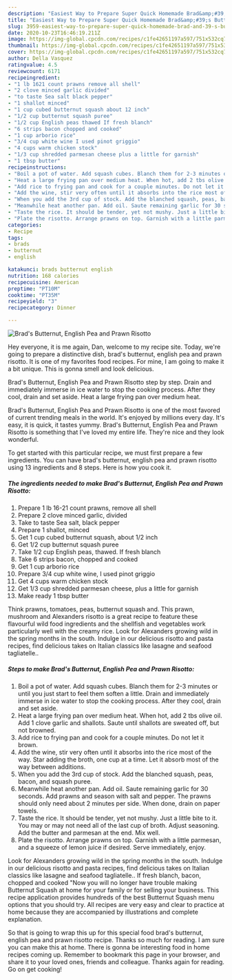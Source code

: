 ```yaml
---
description: "Easiest Way to Prepare Super Quick Homemade Brad&amp;#39;s Butternut, English Pea and Prawn Risotto"
title: "Easiest Way to Prepare Super Quick Homemade Brad&amp;#39;s Butternut, English Pea and Prawn Risotto"
slug: 3959-easiest-way-to-prepare-super-quick-homemade-brad-and-39-s-butternut-english-pea-and-prawn-risotto
date: 2020-10-23T16:46:19.211Z
image: https://img-global.cpcdn.com/recipes/c1fe42651197a597/751x532cq70/brads-butternut-english-pea-and-prawn-risotto-recipe-main-photo.jpg
thumbnail: https://img-global.cpcdn.com/recipes/c1fe42651197a597/751x532cq70/brads-butternut-english-pea-and-prawn-risotto-recipe-main-photo.jpg
cover: https://img-global.cpcdn.com/recipes/c1fe42651197a597/751x532cq70/brads-butternut-english-pea-and-prawn-risotto-recipe-main-photo.jpg
author: Della Vasquez
ratingvalue: 4.5
reviewcount: 6171
recipeingredient:
- "1 lb 1621 count prawns remove all shell"
- "2 clove minced garlic divided"
- "to taste Sea salt black pepper"
- "1 shallot minced"
- "1 cup cubed butternut squash about 12 inch"
- "1/2 cup butternut squash puree"
- "1/2 cup English peas thawed If fresh blanch"
- "6 strips bacon chopped and cooked"
- "1 cup arborio rice"
- "3/4 cup white wine I used pinot griggio"
- "4 cups warm chicken stock"
- "1/3 cup shredded parmesan cheese plus a little for garnish"
- "1 tbsp butter"
recipeinstructions:
- "Boil a pot of water. Add squash cubes. Blanch them for 2-3 minutes or until you just start to feel them soften a little. Drain and immediately immerse in ice water to stop the cooking process. After they cool, drain and set aside."
- "Heat a large frying pan over medium heat. When hot, add 2 tbs olive oil. Add 1 clove garlic and shallots. Saute until shallots are sweated off, but not browned."
- "Add rice to frying pan and cook for a couple minutes. Do not let it brown."
- "Add the wine, stir very often until it absorbs into the rice most of the way. Star adding the broth, one cup at a time. Let it absorb most of the way between additions."
- "When you add the 3rd cup of stock. Add the blanched squash, peas, bacon, and squash puree."
- "Meanwhile heat another pan. Add oil. Saute remaining garlic for 30 seconds. Add prawns and season with salt and pepper. The prawns should only need about 2 minutes per side. When done, drain on paper towels."
- "Taste the rice. It should be tender, yet not mushy. Just a little bite to it. You may or may not need all of the last cup of broth. Adjust seasoning. Add the butter and parmesan at the end. Mix well."
- "Plate the risotto. Arrange prawns on top. Garnish with a little parmesan, and a squeeze of lemon juice if desired. Serve immediately, enjoy."
categories:
- Recipe
tags:
- brads
- butternut
- english

katakunci: brads butternut english 
nutrition: 168 calories
recipecuisine: American
preptime: "PT10M"
cooktime: "PT35M"
recipeyield: "3"
recipecategory: Dinner

---
```



![Brad&#39;s Butternut, English Pea and Prawn Risotto](https://img-global.cpcdn.com/recipes/c1fe42651197a597/751x532cq70/brads-butternut-english-pea-and-prawn-risotto-recipe-main-photo.jpg)

Hey everyone, it is me again, Dan, welcome to my recipe site. Today, we're going to prepare a distinctive dish, brad&#39;s butternut, english pea and prawn risotto. It is one of my favorites food recipes. For mine, I am going to make it a bit unique. This is gonna smell and look delicious.

Brad&#39;s Butternut, English Pea and Prawn Risotto step by step. Drain and immediately immerse in ice water to stop the cooking process. After they cool, drain and set aside. Heat a large frying pan over medium heat.

Brad&#39;s Butternut, English Pea and Prawn Risotto is one of the most favored of current trending meals in the world. It's enjoyed by millions every day. It's easy, it is quick, it tastes yummy. Brad&#39;s Butternut, English Pea and Prawn Risotto is something that I've loved my entire life. They're nice and they look wonderful.


To get started with this particular recipe, we must first prepare a few ingredients. You can have brad&#39;s butternut, english pea and prawn risotto using 13 ingredients and 8 steps. Here is how you cook it.

<!--inarticleads1-->

##### The ingredients needed to make Brad&#39;s Butternut, English Pea and Prawn Risotto:

1. Prepare 1 lb 16-21 count prawns, remove all shell
1. Prepare 2 clove minced garlic, divided
1. Take to taste Sea salt, black pepper
1. Prepare 1 shallot, minced
1. Get 1 cup cubed butternut squash, about 1/2 inch
1. Get 1/2 cup butternut squash puree
1. Take 1/2 cup English peas, thawed. If fresh blanch
1. Take 6 strips bacon, chopped and cooked
1. Get 1 cup arborio rice
1. Prepare 3/4 cup white wine, I used pinot griggio
1. Get 4 cups warm chicken stock
1. Get 1/3 cup shredded parmesan cheese, plus a little for garnish
1. Make ready 1 tbsp butter


Think prawns, tomatoes, peas, butternut squash and. This prawn, mushroom and Alexanders risotto is a great recipe to feature these flavourful wild food ingredients and the shellfish and vegetables work particularly well with the creamy rice. Look for Alexanders growing wild in the spring months in the south. Indulge in our delicious risotto and pasta recipes, find delicious takes on Italian classics like lasagne and seafood tagliatelle.. 

<!--inarticleads2-->

##### Steps to make Brad&#39;s Butternut, English Pea and Prawn Risotto:

1. Boil a pot of water. Add squash cubes. Blanch them for 2-3 minutes or until you just start to feel them soften a little. Drain and immediately immerse in ice water to stop the cooking process. After they cool, drain and set aside.
1. Heat a large frying pan over medium heat. When hot, add 2 tbs olive oil. Add 1 clove garlic and shallots. Saute until shallots are sweated off, but not browned.
1. Add rice to frying pan and cook for a couple minutes. Do not let it brown.
1. Add the wine, stir very often until it absorbs into the rice most of the way. Star adding the broth, one cup at a time. Let it absorb most of the way between additions.
1. When you add the 3rd cup of stock. Add the blanched squash, peas, bacon, and squash puree.
1. Meanwhile heat another pan. Add oil. Saute remaining garlic for 30 seconds. Add prawns and season with salt and pepper. The prawns should only need about 2 minutes per side. When done, drain on paper towels.
1. Taste the rice. It should be tender, yet not mushy. Just a little bite to it. You may or may not need all of the last cup of broth. Adjust seasoning. Add the butter and parmesan at the end. Mix well.
1. Plate the risotto. Arrange prawns on top. Garnish with a little parmesan, and a squeeze of lemon juice if desired. Serve immediately, enjoy.


Look for Alexanders growing wild in the spring months in the south. Indulge in our delicious risotto and pasta recipes, find delicious takes on Italian classics like lasagne and seafood tagliatelle.. If fresh blanch, bacon, chopped and cooked &#34;Now you will no longer have trouble making Butternut Squash at home for your family or for selling your business. This recipe application provides hundreds of the best Butternut Squash menu options that you should try. All recipes are very easy and clear to practice at home because they are accompanied by illustrations and complete explanation. 

So that is going to wrap this up for this special food brad&#39;s butternut, english pea and prawn risotto recipe. Thanks so much for reading. I am sure you can make this at home. There is gonna be interesting food in home recipes coming up. Remember to bookmark this page in your browser, and share it to your loved ones, friends and colleague. Thanks again for reading. Go on get cooking!
